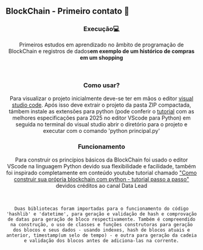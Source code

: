 <div id="interface">
<h2><span>BlockChain</span> - <span>Primeiro contato</span> 📄</h2>
<main id="apresentacao" align="center">
<h3 align="center">Execução💻</h3>

<p>Primeiros estudos em aprendizado no âmbito de programação de BlockChain e registros de dados<strong>em exemplo de um histórico de compras em um shopping</strong></p><br>

<h3>Como usar?</h3>

<p>Para visualizar o projeto inicialmente deve-se ter em mãos o editor <a href="https://code.visualstudio.com/">visual studio code</a>. Após isso deve extrair o projeto da pasta ZIP compactada, támbem instale as extensões para python (pode conferir o <a href="https://www.youtube.com/watch?v=tojGZkpP-q4">tutorial</a> com as melhores especificações para 2025 no editor VScode para Python) em seguida no terminal do visual studio abrir o diretório para o projeto e executar com o comando 'python principal.py'</p>

<h3>Funcionamento</h3>

<p>Para construir os princípios básicos da BlockChain foi usado o editor VScode na linguagem Python devido sua flexibilidade e facilidade, também foi inspirado completamente em conteúdo youtube tutorial chamado <a href="https://www.youtube.com/watch?v=yBuzx8akAd0">"Como construir sua própria blockchain com python - tutorial passo a passo"</a> devidos créditos ao canal Data Lead</p>
<br>

    Duas bibliotecas foram importadas para o funcionamento do código 'hashlib' e 'datetime', para geração e validação de hash e comprovação de datas para geração de bloco respectivamente. Também é compreendido na construção, o uso de classes e funções construtoras para geração dos blocos e seus dados - usando indexes, hash de blocos atuais e anterior, timestamp(um selo de tempo) - e outra para geração da cadeia e validação dos blocos antes de adiciona-las na corrente.

</main>
